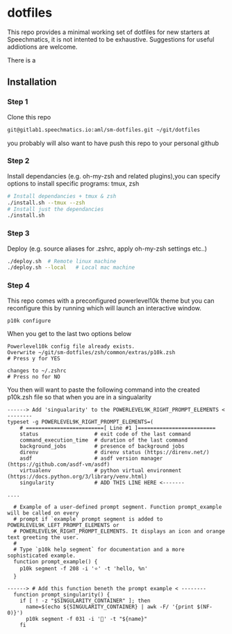 # dotfiles

This repo provides a minimal working set of dotfiles for new starters at Speechmatics, it is not intented to be exhaustive. Suggestions for useful addiotions are welcome.

There is a 

## Installation

### Step 1
Clone this repo
```bash
git@gitlab1.speechmatics.io:aml/sm-dotfiles.git ~/git/dotfiles
```
you probably will also want to have push this repo to your personal github

### Step 2
Install dependancies (e.g. oh-my-zsh and related plugins),you can specify options to install specific programs: tmux, zsh
```bash
# Install dependancies + tmux & zsh
./install.sh --tmux --zsh
# Install just the dependancies
./install.sh
```

### Step 3
Deploy (e.g. source aliases for .zshrc, apply oh-my-zsh settings etc..)
```bash
./deploy.sh  # Remote linux machine
./deploy.sh --local   # Local mac machine
```

### Step 4
This repo comes with a preconfigured powerlevel10k theme but you can reconfigure this by running which will launch an interactive window.
```
p10k configure
```
When you get to the last two options below
```
Powerlevel10k config file already exists.
Overwrite ~/git/sm-dotfiles/zsh/common/extras/p10k.zsh
# Press y for YES

changes to ~/.zshrc
# Press no for NO 
```

You then will want to paste the following command into the created p10k.zsh file so that when you are in a singualarity 

```
------> Add 'singualarity' to the POWERLEVEL9K_RIGHT_PROMPT_ELEMENTS < --------
typeset -g POWERLEVEL9K_RIGHT_PROMPT_ELEMENTS=(
    # =========================[ Line #1 ]=========================
    status                  # exit code of the last command
    command_execution_time  # duration of the last command
    background_jobs         # presence of background jobs
    direnv                  # direnv status (https://direnv.net/)
    asdf                    # asdf version manager (https://github.com/asdf-vm/asdf)
    virtualenv              # python virtual environment (https://docs.python.org/3/library/venv.html)
    singularity             # ADD THIS LINE HERE <-------

....

  # Example of a user-defined prompt segment. Function prompt_example will be called on every
  # prompt if `example` prompt segment is added to POWERLEVEL9K_LEFT_PROMPT_ELEMENTS or
  # POWERLEVEL9K_RIGHT_PROMPT_ELEMENTS. It displays an icon and orange text greeting the user.
  #
  # Type `p10k help segment` for documentation and a more sophisticated example.
  function prompt_example() {
    p10k segment -f 208 -i '⭐' -t 'hello, %n'
  }

------> # Add this function beneth the prompt example < --------
  function prompt_singularity() {
    if [ ! -z "$SINGULARITY_CONTAINER" ]; then
      name=$(echo ${SINGULARITY_CONTAINER} | awk -F/ '{print $(NF-0)}')
      p10k segment -f 031 -i '💫' -t "${name}"
    fi
  
```
